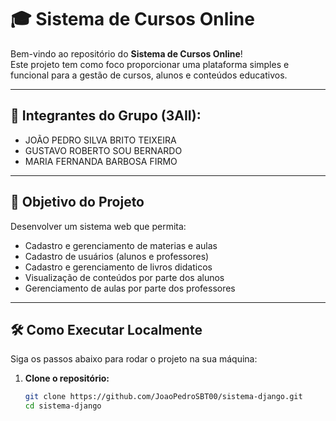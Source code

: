 # 🎓 Sistema de Cursos Online

Bem-vindo ao repositório do **Sistema de Cursos Online**!  
Este projeto tem como foco proporcionar uma plataforma simples e funcional para a gestão de cursos, alunos e conteúdos educativos.

---
## 👥 Integrantes do Grupo (3AII):
  - JOÃO PEDRO SILVA BRITO TEIXEIRA </br>
  - GUSTAVO ROBERTO SOU BERNARDO </br>
  - MARIA FERNANDA BARBOSA FIRMO

---

## 🧩 Objetivo do Projeto

Desenvolver um sistema web que permita:

- Cadastro e gerenciamento de materias e aulas
- Cadastro de usuários (alunos e professores)
- Cadastro e gerenciamento de livros didaticos
- Visualização de conteúdos por parte dos alunos
- Gerenciamento de aulas por parte dos professores

---

## 🛠️ Como Executar Localmente

Siga os passos abaixo para rodar o projeto na sua máquina:

1. **Clone o repositório:**
   ```bash
   git clone https://github.com/JoaoPedroSBT00/sistema-django.git
   cd sistema-django
